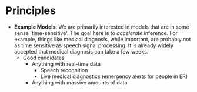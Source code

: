 # Principles
- **Example Models**: We are primarily interested in models that are in some sense 'time-sensitive'. The goal here is to *accelerate* inference. For example, things like medical diagnosis, while important, are probably not as time sensitive as speech signal processing. It is already widely accepted that medical diagnosis can take a few weeks.
	- Good candidates
		- Anything with real-time data
			- Speech recognition
			- Live medical diagnostics (emergency alerts for people in ER)
		- Anything with massive amounts of data
